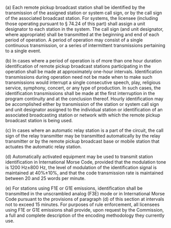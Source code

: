 (a) Each remote pickup broadcast station shall be identified by the transmission of the assigned station or system call sign, or by the call sign of the associated broadcast station. For systems, the licensee (including those operating pursuant to § 74.24 of this part) shall assign a unit designator to each station in the system. The call sign (and unit designator, where appropriate) shall be transmitted at the beginning and end of each period of operation. A period of operation may consist of a single continuous transmission, or a series of intermittent transmissions pertaining to a single event.

(b) In cases where a period of operation is of more than one hour duration identification of remote pickup broadcast stations participating in the operation shall be made at approximately one-hour intervals. Identification transmissions during operation need not be made when to make such transmissions would interrupt a single consecutive speech, play, religious service, symphony, concert, or any type of production. In such cases, the identification transmissions shall be made at the first interruption in the program continuity and at the conclusion thereof. Hourly identification may be accomplished either by transmission of the station or system call sign and unit designator assigned to the individual station or identification of an associated broadcasting station or network with which the remote pickup broadcast station is being used.

(c) In cases where an automatic relay station is a part of the circuit, the call sign of the relay transmitter may be transmitted automatically by the relay transmitter or by the remote pickup broadcast base or mobile station that actuates the automatic relay station.

(d) Automatically activated equipment may be used to transmit station identification in International Morse Code, provided that the modulation tone is 1200 Hz±800 Hz, the level of modulation of the identification signal is maintained at 40%±10%, and that the code transmission rate is maintained between 20 and 25 words per minute.

(e) For stations using F1E or G1E emissions, identification shall be transmitted in the unscrambled analog (F3E) mode or in International Morse Code pursuant to the provisions of paragraph (d) of this section at intervals not to exceed 15 minutes. For purposes of rule enforcement, all licensees using F1E or G1E emissions shall provide, upon request by the Commission, a full and complete description of the encoding methodology they currently use.
                        

